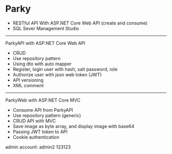 # Parky
- RESTful API With ASP.NET Core Web API (create and consume)
- SQL Sever Management Studio
-----------------------------------------
ParkyAPI with ASP.NET Core Web API
- CRUD
- Use repository pattern
- Using dto with auto mapper
- Register, login user with hash, salt password, role
- Authorize user with json web token (JWT)
- API versioning
- XML comment
-------------------------------------------
ParkyWeb with ASP.NET Core MVC
- Consume API from ParkyAPI
- Use repository pattern (generic)
- CRUD API with MVC
- Save image as byte array, and display image with base64
- Passing JWT token to API
- Cookie authentication

admin account:
admin2
123123
